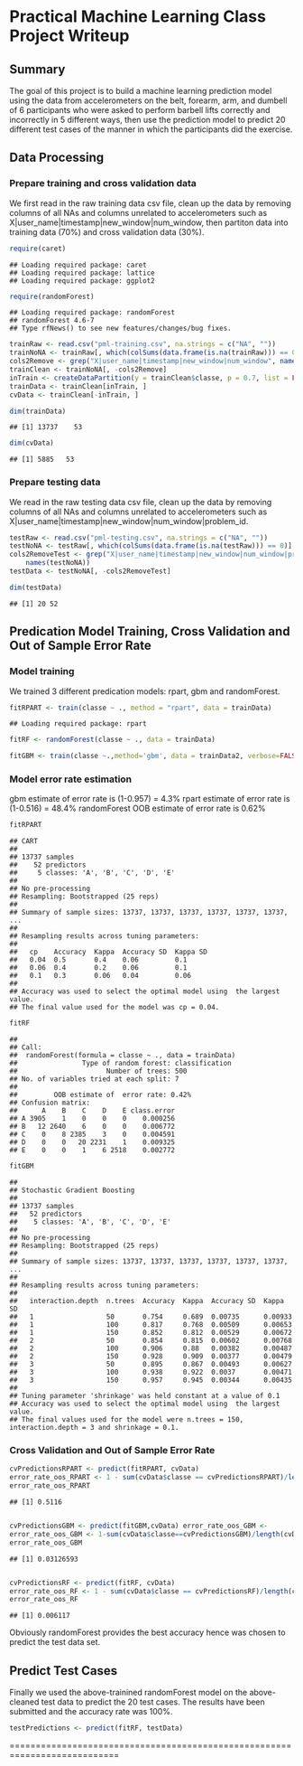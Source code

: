 # Practical Machine Learning Class Project Writeup

## Summary

The goal of this project is to build a machine learning prediction model using the data from accelerometers on the belt, forearm, arm, and dumbell of 6 participants who were asked to perform barbell lifts correctly and incorrectly in 5 different ways, then use the prediction model to predict 20 different test cases of the manner in which the participants did the exercise.

## Data Processing

### Prepare training and cross validation data
We first read in the raw training data csv file, clean up the data by removing columns of all NAs and columns unrelated to accelerometers such as X|user_name|timestamp|new_window|num_window, then partiton data into training data (70%) and cross validation data (30%).


```r
require(caret)
```

```
## Loading required package: caret
## Loading required package: lattice
## Loading required package: ggplot2
```

```r
require(randomForest)
```

```
## Loading required package: randomForest
## randomForest 4.6-7
## Type rfNews() to see new features/changes/bug fixes.
```

```r
trainRaw <- read.csv("pml-training.csv", na.strings = c("NA", ""))
trainNoNA <- trainRaw[, which(colSums(data.frame(is.na(trainRaw))) == 0)]
cols2Remove <- grep("X|user_name|timestamp|new_window|num_window", names(trainNoNA))
trainClean <- trainNoNA[, -cols2Remove]
inTrain <- createDataPartition(y = trainClean$classe, p = 0.7, list = FALSE)
trainData <- trainClean[inTrain, ]
cvData <- trainClean[-inTrain, ]
```



```r
dim(trainData)
```

```
## [1] 13737    53
```

```r
dim(cvData)
```

```
## [1] 5885   53
```

### Prepare testing data
We read in the raw testing data csv file, clean up the data by removing columns of all NAs and columns unrelated to accelerometers such as X|user_name|timestamp|new_window|num_window|problem_id.


```r
testRaw <- read.csv("pml-testing.csv", na.strings = c("NA", ""))
testNoNA <- testRaw[, which(colSums(data.frame(is.na(testRaw))) == 0)]
cols2RemoveTest <- grep("X|user_name|timestamp|new_window|num_window|problem_id", 
    names(testNoNA))
testData <- testNoNA[, -cols2RemoveTest]
```



```r
dim(testData)
```

```
## [1] 20 52
```


## Predication Model Training, Cross Validation and Out of Sample Error Rate

### Model training

We trained 3 different predication models: rpart, gbm and randomForest. 


```r
fitRPART <- train(classe ~ ., method = "rpart", data = trainData)
```

```
## Loading required package: rpart
```

```r
fitRF <- randomForest(classe ~ ., data = trainData)
```

```r
fitGBM <- train(classe ~.,method='gbm', data = trainData2, verbose=FALSE)
```


### Model error rate estimation

gbm estimate of error rate is (1-0.957) = 4.3%
rpart estimate of error rate is (1-0.516) = 48.4%
randomForest OOB estimate of error rate is 0.62%


```r
fitRPART
```

```
## CART 
## 
## 13737 samples
##    52 predictors
##     5 classes: 'A', 'B', 'C', 'D', 'E' 
## 
## No pre-processing
## Resampling: Bootstrapped (25 reps) 
## 
## Summary of sample sizes: 13737, 13737, 13737, 13737, 13737, 13737, ... 
## 
## Resampling results across tuning parameters:
## 
##   cp    Accuracy  Kappa  Accuracy SD  Kappa SD
##   0.04  0.5       0.4    0.06         0.1     
##   0.06  0.4       0.2    0.06         0.1     
##   0.1   0.3       0.06   0.04         0.06    
## 
## Accuracy was used to select the optimal model using  the largest value.
## The final value used for the model was cp = 0.04.
```

```r
fitRF
```

```
## 
## Call:
##  randomForest(formula = classe ~ ., data = trainData) 
##                Type of random forest: classification
##                      Number of trees: 500
## No. of variables tried at each split: 7
## 
##         OOB estimate of  error rate: 0.42%
## Confusion matrix:
##      A    B    C    D    E class.error
## A 3905    1    0    0    0    0.000256
## B   12 2640    6    0    0    0.006772
## C    0    8 2385    3    0    0.004591
## D    0    0   20 2231    1    0.009325
## E    0    0    1    6 2518    0.002772
```

```r
fitGBM
```

```
##
## Stochastic Gradient Boosting 
##
## 13737 samples
##   52 predictors
##    5 classes: 'A', 'B', 'C', 'D', 'E' 
##
## No pre-processing
## Resampling: Bootstrapped (25 reps) 
##
## Summary of sample sizes: 13737, 13737, 13737, 13737, 13737, 13737, ... 
##
## Resampling results across tuning parameters:
##
##   interaction.depth  n.trees  Accuracy  Kappa  Accuracy SD  Kappa SD
##   1                  50       0.754     0.689  0.00735      0.00933 
##   1                  100      0.817     0.768  0.00509      0.00653 
##   1                  150      0.852     0.812  0.00529      0.00672 
##   2                  50       0.854     0.815  0.00602      0.00768 
##   2                  100      0.906     0.88   0.00382      0.00487 
##   2                  150      0.928     0.909  0.00377      0.00479 
##   3                  50       0.895     0.867  0.00493      0.00627 
##   3                  100      0.938     0.922  0.0037       0.00471 
##   3                  150      0.957     0.945  0.00344      0.00435 
##
## Tuning parameter 'shrinkage' was held constant at a value of 0.1
## Accuracy was used to select the optimal model using  the largest value.
## The final values used for the model were n.trees = 150, interaction.depth = 3 and shrinkage = 0.1. 
```

### Cross Validation and Out of Sample Error Rate


```r
cvPredictionsRPART <- predict(fitRPART, cvData)
error_rate_oos_RPART <- 1 - sum(cvData$classe == cvPredictionsRPART)/length(cvData$classe)
error_rate_oos_RPART
```

```
## [1] 0.5116
```

```r

cvPredictionsGBM <- predict(fitGBM,cvData) error_rate_oos_GBM <-
error_rate_oos_GBM <- 1-sum(cvData$classe==cvPredictionsGBM)/length(cvData$classe)
error_rate_oos_GBM
```

```
## [1] 0.03126593
```

```r

cvPredictionsRF <- predict(fitRF, cvData)
error_rate_oos_RF <- 1 - sum(cvData$classe == cvPredictionsRF)/length(cvData$classe)
error_rate_oos_RF
```

```
## [1] 0.006117
```

Obviously randomForest provides the best accuracy hence was chosen to predict the test data set.

## Predict Test Cases

Finally we used the above-trainined randomForest model on the above-cleaned test data to predict the 20 test cases. The results have been submitted and the accuracy rate was 100%.


```r
testPredictions <- predict(fitRF, testData)
```


===========================================================================
